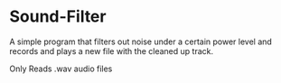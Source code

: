 # Sound-Filter

A simple program that filters out noise under a certain power level and records and plays a new file with the cleaned up track. 

Only Reads .wav audio files
